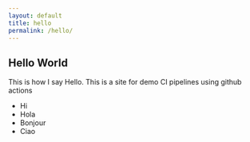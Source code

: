 ```yaml
---
layout: default
title: hello
permalink: /hello/
---
```


## Hello World

This is how I say Hello. This is a site for demo CI pipelines using github actions

* Hi
* Hola
* Bonjour
* Ciao
